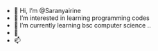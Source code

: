 - 👋 Hi, I’m @Saranyairine
- 👀 I’m interested in learning programming codes
- 🌱 I’m currently learning bsc computer science ..
- 💞️ 
- 📫 

<!---
Saranyairine/Saranyairine is a ✨ special ✨ repository because its `README.md` (this file) appears on your GitHub profile.
You can click the Preview link to take a look at your changes.
--->
